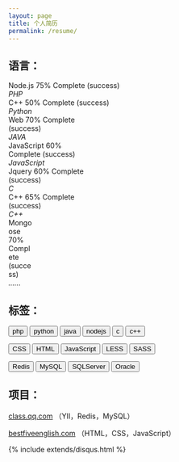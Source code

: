 ```yaml
---
layout: page
title: 个人简历
permalink: /resume/
---
```


<div class="read">
<h2>语言：</h2>
<div class='row'>
    <div class='col-xs-8'>
        <div class='progress'>
            <div class='progress-bar progress-bar-success' role='progressbar' aria-valuenow='80' aria-valuemin='0' aria-valuemax='100' style='width: 50%'>
                <span>Node.js</span>
                <span class='sr-only'>75% Complete (success)</span>
            </div>
        </div>
    </div>
    <div class='col-sm-2'>
        <em>PHP</em>
    </div>
</div>


<div class='row'>
    <div class='col-xs-8'>
        <div class='progress'>
            <div class='progress-bar progress-bar-success' role='progressbar' aria-valuenow='80' aria-valuemin='0' aria-valuemax='100' style='width: 50%'>
                <span>C++</span>
                <span class='sr-only'>50% Complete (success)</span>
            </div>
        </div>
    </div>
    <div class='col-sm-2'>
        <em>Python</em>
    </div>
</div>


<div class='row'>
    <div class='col-xs-8'>
        <div class='progress'>
            <div class='progress-bar progress-bar-success' role='progressbar' aria-valuenow='80' aria-valuemin='0' aria-valuemax='100' style='width: 35%'>
                <span>Web</span>
                <span class='sr-only'>70% Complete (success)</span>
            </div>
        </div>
    </div>
    <div class='col-sm-2'>
        <em>JAVA</em>
    </div>
</div>


<div class='row'>
    <div class='col-xs-8'>
        <div class='progress'>
            <div class='progress-bar progress-bar-success' role='progressbar' aria-valuenow='80' aria-valuemin='0' aria-valuemax='100' style='width: 30%'>
                <span>JavaScript</span>
                <span class='sr-only'>60% Complete (success)</span>
            </div>
        </div>
    </div>
    <div class='col-sm-2'>
        <em>JavaScript</em>
    </div>
</div>

<div class='row'>
    <div class='col-xs-8'>
        <div class='progress'>
            <div class='progress-bar progress-bar-success' role='progressbar' aria-valuenow='80' aria-valuemin='0' aria-valuemax='100' style='width: 30%'>
                <span>Jquery</span>
                <span class='sr-only'>60% Complete (success)</span>
            </div>
        </div>
    </div>
    <div class='col-sm-2'>
        <em>C</em>
    </div>
</div>

<div class='row'>
    <div class='col-xs-8'>
        <div class='progress'>
            <div class='progress-bar progress-bar-success' role='progressbar' aria-valuenow='80' aria-valuemin='0' aria-valuemax='100' style='width: 30%'>
                <span>C++</span>
                <span class='sr-only'>65% Complete (success)</span>
            </div>
        </div>
    </div>
    <div class='col-sm-2'>
        <em>C++</em>
    </div>
</div>

<div class='row'>
    <div class='col-xs-8'>
        <div class='progress'>
            <div class='progress-bar progress-bar-success' role='progressbar' aria-valuenow='80' aria-valuemin='0' aria-valuemax='100' style='width: 10%'>
                <span>Mongoose</span>
                <span class='sr-only'>70% Complete (success)</span>
            </div>
        </div>
    </div>
    <div class='col-sm-2'>
        <em>......</em>
    </div>
</div>

<h2>标签：</h2>

<p>
    <button class='btn btn-default btn-sm'>php</button>
    <button class='btn btn-default btn-sm'>python</button>
    <button class='btn btn-default btn-xs'>java</button>
    <button class='btn btn-default btn-sm'>nodejs</button>
    <button class='btn btn-default btn-xs'>c</button>
    <button class='btn btn-default btn-xs'>c++</button>
</p>

<p>
    <button class='btn btn-default btn-sm'>CSS</button>
    <button class='btn btn-default btn-sm'>HTML</button>
    <button class='btn btn-default btn-xs'>JavaScript</button>
    <button class='btn btn-default btn-sm'>LESS</button>
    <button class='btn btn-default btn-sm'>SASS</button>
</p>

<p>
    <button class='btn btn-default btn-sm'>Redis</button>
    <button class='btn btn-default btn-sm'>MySQL</button>
    <button class='btn btn-default btn-xs'>SQLServer</button>
    <button class='btn btn-default btn-xs'>Oracle</button>
</p>

<h2>项目：</h2>
<p>
	<a href="http://class.qq.com">class.qq.com</a> <span>（YII，Redis，MySQL）</span>
</p>
<p>
	<a href="http://bestfiveenglish.com">bestfiveenglish.com</a> <span>（HTML，CSS，JavaScript）</span>
</p>

{% include extends/disqus.html %}
</div>
